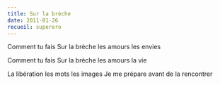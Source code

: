 ```yaml
---
title: Sur la brèche
date: 2011-01-26
recueil: superero
---
```


Comment tu fais
Sur la brèche les amours les envies

Comment tu fais
Sur la brèche les amours la vie

La libération les mots les images
Je me prépare avant de la rencontrer
